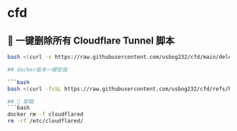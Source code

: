 # cfd
## 🧹 一键删除所有 Cloudflare Tunnel 脚本

```bash
bash <(curl -s https://raw.githubusercontent.com/usbog232/cfd/main/delete_all_cloudflare_tunnel.sh)

## docker版本一键安装

```bash
bash <(curl -fsSL https://raw.githubusercontent.com/usbog232/cfd/refs/heads/main/install_cloudflared.sh)

## 🧹 卸载
```bash
docker rm -f cloudflared
rm -rf /etc/cloudflared/
